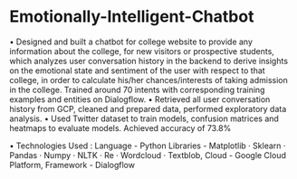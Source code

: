 # Emotionally-Intelligent-Chatbot
• Designed and built a chatbot for college website to provide any information about the college, for new visitors or
  prospective students, which analyzes user conversation history in the backend to derive insights on the emotional state and
  sentiment of the user with respect to that college, in order to calculate his/her chances/interests of taking admission in the
  college. Trained around 70 intents with corresponding training examples and entities on Dialogflow.
• Retrieved all user conversation history from GCP, cleaned and prepared data, performed exploratory data analysis.
• Used Twitter dataset to train models, confusion matrices and heatmaps to evaluate models. Achieved accuracy of 73.8%

• Technologies Used :
    Language - Python
    Libraries - Matplotlib · Sklearn · Pandas · Numpy · NLTK · Re · Wordcloud · Textblob,
    Cloud - Google Cloud Platform, Framework - Dialogflow
